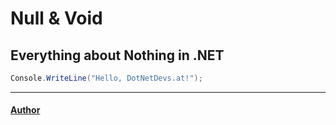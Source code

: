 # Null & Void
## Everything about Nothing in .NET

```cs
Console.WriteLine("Hello, DotNetDevs.at!");
```

---
#### [Author](./Speaker.md)
